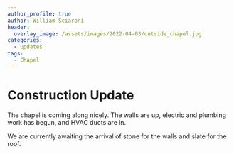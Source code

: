 ```yaml
---
author_profile: true
author: William Sciaroni
header:
  overlay_image: /assets/images/2022-04-03/outside_chapel.jpg
categories:
  - Updates
tags:
  - Chapel
---
```


# Construction Update

The chapel is coming along nicely. The walls are up, electric and plumbing work has begun, and HVAC ducts are in.

We are currently awaiting the arrival of stone for the walls and slate for the roof.
